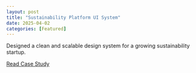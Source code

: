 ```yaml
---
layout: post
title: "Sustainability Platform UI System"
date: 2025-04-02
categories: [Featured]
---
```



Designed a clean and scalable design system for a growing sustainability startup.

<a class="btn btn--primary" href="#">Read Case Study</a>

